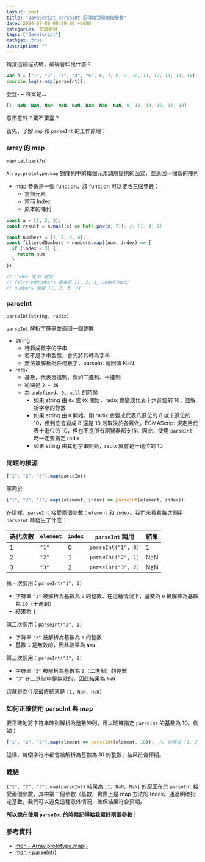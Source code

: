 ```yaml
---
layout: post
title: "JavaScript parseInt 記得給我帶兩個參數"
date: 2024-07-08 00:00:00 +0800
categories: 前端開發
tags: ["JavaScript"]
mathjax: true
description: ""
---
```


猜猜這段程式碼，最後會印出什麼？

```js
var a = ["1", "2", "3", "4", "5", 6, 7, 8, 9, 10, 11, 12, 13, 14, 15];
console.log(a.map(parseInt));
```

登登~~ 答案是...

```js
[1, NaN, NaN, NaN, NaN, NaN, NaN, NaN, NaN, 9, 11, 13, 15, 17, 19]
```

意不意外？驚不驚喜？

首先，了解 `map` 和 `parseInt` 的工作原理：

### array 的 map

`map(callbackFn)`

`Array.prototype.map` 對陣列中的每個元素調用提供的函式，並返回一個新的陣列

- map 參數是一個 function，該 function 可以接收三個參數：
    - 當前元素
    - 當前 Index
    - 原本的陣列

```js
const a = [1, 2, 3];
const result = a.map((x) => Math.pow(x, 2)); // [1, 4, 9]
```

```js
const numbers = [1, 2, 3, 4];
const filteredNumbers = numbers.map((num, index) => { 
  if (index < 3) {
    return num;
  }
});

// index 從 0 開始
// filteredNumbers 最後是 [1, 2, 3, undefined]
// numbers 還是 [1, 2, 3, 4]
```

### parseInt

`parseInt(string, radix)`

`parseInt` 解析字符串並返回一個整數

- string
    - 待轉成數字的字串
    - 若不是字串型態，會先將其轉為字串
    - 無法被解析為任何數字，parseInt 會回傳 NaN
- radix
    - 基數，代表幾進制，例如二進制、十進制
    - 範圍是 `2 ~ 36`
    - 為 `undefined`、`0`、`null` 的時候
        - 如果 string 由 `0x` 或 `0X` 開始，radix 會變成代表十六進位的 16，並解析字串的餘數
        - 如果 string 由 `0` 開始，則 radix 會變成代表八進位的 8 或十進位的 10，但到底會變成 8 還是 10 則取決於各實做。ECMAScript 規定用代表十進位的 10，但也不是所有瀏覽器都支持。因此，使用 `parseInt` 時一定要指定 radix
        - 如果 string 由其他字串開始，radix 就會是十進位的 10

### 問題的根源

```js
["1", "2", "3"].map(parseInt)
```

等同於

```js
["1", "2", "3"].map((element, index) => parseInt(element, index));
```

在這裡，`parseInt` 接受兩個參數：`element` 和 `index`。我們來看看每次調用 `parseInt` 時發生了什麼：

| 迭代次數 | `element` | `index` | `parseInt` 調用                       | 結果  |
| -------- | --------- | ------- | ------------------------------------- | ----- |
| 1        | `"1"`       | 0       | `parseInt("1", 0)`                    | 1     |
| 2        | `"2"`       | 1       | `parseInt("2", 1)`                    | NaN   |
| 3        | `"3"`       | 2       | `parseInt("3", 2)`                    | NaN   |

第一次調用：`parseInt("1", 0)`
- 字符串 `"1"` 被解析為基數為 `0` 的整數。在這種情況下，基數為 `0` 被解釋為基數為 `10`（十進制）
- 結果為 `1`

第二次調用：`parseInt("2", 1)`
- 字符串 `"2"` 被解析為基數為 `1` 的整數
- 基數 `1` 是無效的，因此結果為 `NaN`

第三次調用：`parseInt("3", 2)`
- 字符串 `"3"` 被解析為基數為 `2`（二進制）的整數
- `"3"` 在二進制中是無效的，因此結果為 `NaN`

這就是為什麼最終結果是 `[1, NaN, NaN]`

### 如何正確使用 parseInt 與 map

要正確地將字符串陣列解析為整數陣列，可以明確指定 `parseInt` 的基數為 10。例如：

```js
["1", "2", "3"].map(element => parseInt(element, 10));  // 結果為 [1, 2, 3]
```

這樣，每個字符串都會被解析為基數為 10 的整數，結果符合預期。

### 總結

`["1", "2", "3"].map(parseInt)` 結果為 `[1, NaN, NaN]` 的原因在於 `parseInt` 接受兩個參數，其中第二個參數（基數）實際上是 map 方法的 Index。通過明確指定基數，我們可以避免這種意外情況，確保結果符合預期。

**所以說在使用 `parseInt` 的時候記得給我寫好兩個參數！**

### 參考資料

- [mdn - Array.prototype.map()](https://developer.mozilla.org/zh-TW/docs/Web/JavaScript/Reference/Global_Objects/Array/map)
- [mdn - parseInt()](https://developer.mozilla.org/zh-TW/docs/Web/JavaScript/Reference/Global_Objects/parseInt)
